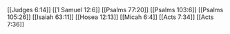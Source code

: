 [[Judges 6:14]]
[[1 Samuel 12:6]]
[[Psalms 77:20]]
[[Psalms 103:6]]
[[Psalms 105:26]]
[[Isaiah 63:11]]
[[Hosea 12:13]]
[[Micah 6:4]]
[[Acts 7:34]]
[[Acts 7:36]]

